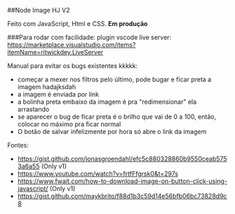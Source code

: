 ##Node Image HJ V2

Feito com JavaScript, Html e CSS. **Em produção**

###Para rodar com facilidade: plugin vscode live server: https://marketplace.visualstudio.com/items?itemName=ritwickdey.LiveServer

Manual para evitar os bugs existentes kkkkk:
 - começar a mexer nos filtros pelo último, pode bugar e ficar preta a imagem hadajksdah
 - a imagem é enviada por link
 - a bolinha preta embaixo da imagem é pra "redimensionar" ela arrastando
 - se aparecer o bug de ficar preta é o brilho que vai de 0 a 100, então, colocar no máximo pra ficar normal
 - O botão de salvar infelizmente por hora só abre o link da imagem
 
Fontes: 
- https://gist.github.com/jonasgroendahl/efc5c880328860b9550ceab5753a6a55 (Only v1)
- https://www.youtube.com/watch?v=frtfFfgrsk0&t=297s
- https://www.fwait.com/how-to-download-image-on-button-click-using-javascript/ (Only v1)
- https://gist.github.com/maykbrito/f88d1b3c59d14e56bfb06bc73828d9c8